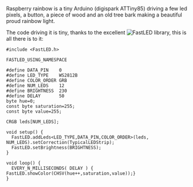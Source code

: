 Raspberry rainbow is a tiny Arduino (digispark ATTiny85) driving a few led pixels, a button, a piece of wood and an old tree bark making a beautiful proud rainbow light.

The code driving it is tiny, thanks to the excellent ![FastLED](http://fastled.io/) library, this is all there is to it:
 
```
#include <FastLED.h>

FASTLED_USING_NAMESPACE

#define DATA_PIN    0
#define LED_TYPE    WS2812B
#define COLOR_ORDER GRB
#define NUM_LEDS    12
#define BRIGHTNESS  230
#define DELAY       50
byte hue=0;
const byte saturation=255;
const byte value=255;

CRGB leds[NUM_LEDS];

void setup() {
  FastLED.addLeds<LED_TYPE,DATA_PIN,COLOR_ORDER>(leds, NUM_LEDS).setCorrection(TypicalLEDStrip);
  FastLED.setBrightness(BRIGHTNESS);
}

void loop() {
  EVERY_N_MILLISECONDS( DELAY ) { FastLED.showColor(CHSV(hue++,saturation,value));}  
}
```
